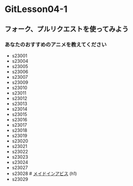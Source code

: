 # GitLesson04-1
## フォーク、プルリクエストを使ってみよう

### あなたのおすすめのアニメを教えてください

* s23001
* s23004
* s23005
* s23006
* s23007
* s23009
* s23010
* s23011
* s23012
* s23013
* s23014
* s23015
* s23016
* s23017
* s23018
* s23019
* s23020
* s23021
* s23022
* s23023
* s23024
* s23027
* s23028 # [メイドインアビス](https://webcomicgamma.takeshobo.co.jp/manga/madeinabyss/ "メイドインアビス公式サイト") (h1)  
* s23029
